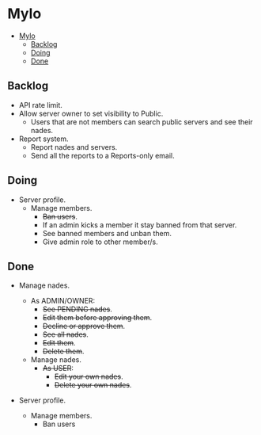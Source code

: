 # Mylo

<!--toc:start-->

- [Mylo](#mylo)
  - [Backlog](#backlog)
  - [Doing](#doing)
  - [Done](#done)

<!--toc:end-->

## Backlog

- API rate limit.
- Allow server owner to set visibility to Public.
  - Users that are not members can search public servers and see their nades.
- Report system.
  - Report nades and servers.
  - Send all the reports to a Reports-only email.

## Doing

- Server profile.
  - Manage members.
    - ~~Ban users~~.
    - If an admin kicks a member it stay banned from that server.
    - See banned members and unban them.
    - Give admin role to other member/s.

## Done

- Manage nades.
  - As ADMIN/OWNER:
    - ~~See PENDING nades~~.
    - ~~Edit them before approving them~~.
    - ~~Decline or approve them~~.
    - ~~See all nades~~.
    - ~~Edit them~~.
    - ~~Delete them~~.
  - Manage nades.
    - ~~As USER~~:
      - ~~Edit your own nades~~.
      - ~~Delete your own nades~~.

- Server profile.
  - Manage members.
    - Ban users
